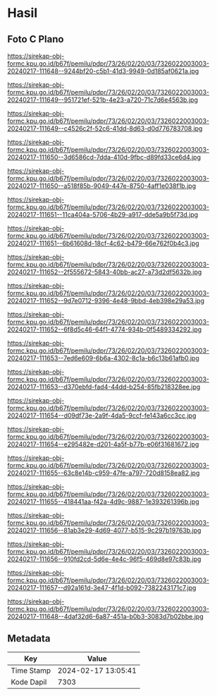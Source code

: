 # Hasil

## Foto C Plano

https://sirekap-obj-formc.kpu.go.id/b67f/pemilu/pdpr/73/26/02/20/03/7326022003003-20240217-111648--9244bf20-c5b1-41d3-9949-0d185af0621a.jpg

https://sirekap-obj-formc.kpu.go.id/b67f/pemilu/pdpr/73/26/02/20/03/7326022003003-20240217-111649--951721ef-521b-4e23-a720-71c7d6e4563b.jpg

https://sirekap-obj-formc.kpu.go.id/b67f/pemilu/pdpr/73/26/02/20/03/7326022003003-20240217-111649--c4526c2f-52c6-41dd-8d63-d0d776783708.jpg

https://sirekap-obj-formc.kpu.go.id/b67f/pemilu/pdpr/73/26/02/20/03/7326022003003-20240217-111650--3d6586cd-7dda-410d-9fbc-d89fd33ce6d4.jpg

https://sirekap-obj-formc.kpu.go.id/b67f/pemilu/pdpr/73/26/02/20/03/7326022003003-20240217-111650--a518f85b-9049-447e-8750-4aff1e038f1b.jpg

https://sirekap-obj-formc.kpu.go.id/b67f/pemilu/pdpr/73/26/02/20/03/7326022003003-20240217-111651--11ca404a-5706-4b29-a917-dde5a9b5f73d.jpg

https://sirekap-obj-formc.kpu.go.id/b67f/pemilu/pdpr/73/26/02/20/03/7326022003003-20240217-111651--6b61608d-18cf-4c62-b479-66e762f0b4c3.jpg

https://sirekap-obj-formc.kpu.go.id/b67f/pemilu/pdpr/73/26/02/20/03/7326022003003-20240217-111652--2f555672-5843-40bb-ac27-a73d2df5632b.jpg

https://sirekap-obj-formc.kpu.go.id/b67f/pemilu/pdpr/73/26/02/20/03/7326022003003-20240217-111652--9d7e0712-9396-4e48-9bbd-4eb398e29a53.jpg

https://sirekap-obj-formc.kpu.go.id/b67f/pemilu/pdpr/73/26/02/20/03/7326022003003-20240217-111652--6f8d5c46-64f1-4774-934b-0f5489334292.jpg

https://sirekap-obj-formc.kpu.go.id/b67f/pemilu/pdpr/73/26/02/20/03/7326022003003-20240217-111653--7ed6e609-6b6a-4302-8c1a-b6c13b61afb0.jpg

https://sirekap-obj-formc.kpu.go.id/b67f/pemilu/pdpr/73/26/02/20/03/7326022003003-20240217-111653--d370ebfd-fad4-44dd-b254-85fb218328ee.jpg

https://sirekap-obj-formc.kpu.go.id/b67f/pemilu/pdpr/73/26/02/20/03/7326022003003-20240217-111654--d09df73e-2a9f-4da5-9ccf-fe143a6cc3cc.jpg

https://sirekap-obj-formc.kpu.go.id/b67f/pemilu/pdpr/73/26/02/20/03/7326022003003-20240217-111654--e295482e-d201-4a5f-b77b-e06f31681672.jpg

https://sirekap-obj-formc.kpu.go.id/b67f/pemilu/pdpr/73/26/02/20/03/7326022003003-20240217-111655--63c8e14b-c959-47fe-a797-720d8158ea82.jpg

https://sirekap-obj-formc.kpu.go.id/b67f/pemilu/pdpr/73/26/02/20/03/7326022003003-20240217-111655--418441aa-f42a-4d9c-9887-1e393261396b.jpg

https://sirekap-obj-formc.kpu.go.id/b67f/pemilu/pdpr/73/26/02/20/03/7326022003003-20240217-111656--81ab3e29-4d69-4077-b515-9c297b19763b.jpg

https://sirekap-obj-formc.kpu.go.id/b67f/pemilu/pdpr/73/26/02/20/03/7326022003003-20240217-111656--910fd2cd-5d6e-4e4c-96f5-469d8e97c83b.jpg

https://sirekap-obj-formc.kpu.go.id/b67f/pemilu/pdpr/73/26/02/20/03/7326022003003-20240217-111657--d92a161d-3e47-4f1d-b092-7382243171c7.jpg

https://sirekap-obj-formc.kpu.go.id/b67f/pemilu/pdpr/73/26/02/20/03/7326022003003-20240217-111648--4daf32d6-6a87-451a-b0b3-3083d7b02bbe.jpg


## Metadata

| Key        | Value               |
| ---------- | ------------------- |
| Time Stamp | 2024-02-17 13:05:41 |
| Kode Dapil | 7303                |



